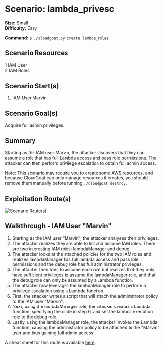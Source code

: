 
# Scenario: lambda_privesc

**Size:** Small  
**Difficulty:** Easy

**Command:** `$ ./cloudgoat.py create lambda_roles`

## Scenario Resources

1 IAM User  
2 IAM Roles  

## Scenario Start(s)

1. IAM User Marvin  

## Scenario Goal(s)

Acquire full admin privileges.
## Summary

Starting as the IAM user Marvin, the attacker discovers that they can assume a role that has full Lambda access and pass role permissions. The attacker can then perform privilege escalation to obtain full admin access.  

Note: This scenario may require you to create some AWS resources, and because CloudGoat can only manage resources it creates, you should remove them manually before running `./cloudgoat destroy`.

## Exploitation Route(s)

![Scenario Route(s)](https://app.lucidchart.com/publicSegments/view/f1b7a749-dee0-4645-b305-add2a025b9cc/image.png)


## Walkthrough - IAM User "Marvin"

1. Starting as the IAM user "Marvin",  the attacker analyses their privileges.
2. The attacker realizes they are able to list and assume IAM roles. There are two interesting IAM roles: lambdaManager and debug.
3. The attacker looks at the attached policies for the two IAM roles and realizes lambdaManager has full lambda access and pass role permissions and the debug role has full administrator privileges.
4. The attacker then tries to assume each role but realizes that they only have sufficient privileges to assume the lambdaManager role, and that the debug role can only be assumed by a Lambda function.
5. The attacker now leverages the lambdaManager role to perform a privilege escalation using a Lambda function.
6. First, the attacker writes a script that will attach the administrator policy to the IAM user "Marvin".
7. Next, using the lambdaManager role, the attacker creates a Lambda function, specifying the code in step 6, and set the lambda execution role to the debug role.
8. Lastly, using the lambdaManager role, the attacker invokes the Lambda function, causing the administrator policy to be attached to the "Marvin" user and thus gaining full admin access.

A cheat sheet for this route is available [here](./cheat_sheet_marvin.md).
